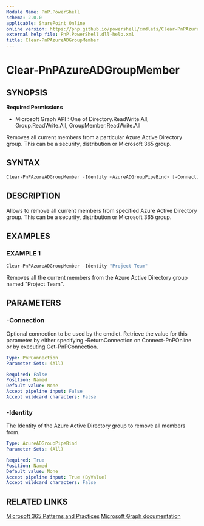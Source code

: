 ```yaml
---
Module Name: PnP.PowerShell
schema: 2.0.0
applicable: SharePoint Online
online version: https://pnp.github.io/powershell/cmdlets/Clear-PnPAzureADGroupMember.html
external help file: PnP.PowerShell.dll-help.xml
title: Clear-PnPAzureADGroupMember
---
```

  
# Clear-PnPAzureADGroupMember

## SYNOPSIS

**Required Permissions**

  * Microsoft Graph API : One of Directory.ReadWrite.All, Group.ReadWrite.All, GroupMember.ReadWrite.All

Removes all current members from a particular Azure Active Directory group. This can be a security, distribution or Microsoft 365 group.

## SYNTAX

```powershell
Clear-PnPAzureADGroupMember -Identity <AzureADGroupPipeBind> [-Connection <PnPConnection>]
```

## DESCRIPTION

Allows to remove all current members from specified Azure Active Directory group. This can be a security, distribution or Microsoft 365 group.

## EXAMPLES

### EXAMPLE 1
```powershell
Clear-PnPAzureADGroupMember -Identity "Project Team"
```

Removes all the current members from the Azure Active Directory group named "Project Team".

## PARAMETERS

### -Connection
Optional connection to be used by the cmdlet. Retrieve the value for this parameter by either specifying -ReturnConnection on Connect-PnPOnline or by executing Get-PnPConnection.

```yaml
Type: PnPConnection
Parameter Sets: (All)

Required: False
Position: Named
Default value: None
Accept pipeline input: False
Accept wildcard characters: False
```

### -Identity
The Identity of the Azure Active Directory group to remove all members from.

```yaml
Type: AzureADGroupPipeBind
Parameter Sets: (All)

Required: True
Position: Named
Default value: None
Accept pipeline input: True (ByValue)
Accept wildcard characters: False
```

## RELATED LINKS

[Microsoft 365 Patterns and Practices](https://aka.ms/m365pnp)
[Microsoft Graph documentation](https://learn.microsoft.com/graph/api/group-delete-members)